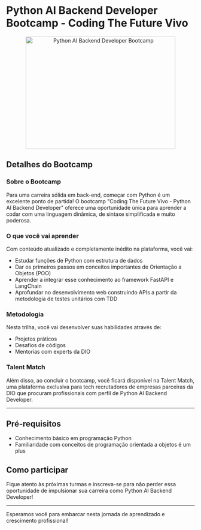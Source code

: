 # Python AI Backend Developer Bootcamp - Coding The Future Vivo

<p align="center">
   <img src="https://hermes.dio.me/tracks/648ef080-6c4b-4e54-bf72-34f62030f350.png" alt="Python AI Backend Developer Bootcamp" width="400" height="300" >
<p>

## Detalhes do Bootcamp

### Sobre o Bootcamp
Para uma carreira sólida em back-end, começar com Python é um excelente ponto de partida! O bootcamp "Coding The Future Vivo - Python AI Backend Developer" oferece uma oportunidade única para aprender a codar com uma linguagem dinâmica, de sintaxe simplificada e muito poderosa.

### O que você vai aprender
Com conteúdo atualizado e completamente inédito na plataforma, você vai:
- Estudar funções de Python com estrutura de dados
- Dar os primeiros passos em conceitos importantes de Orientação a Objetos (POO)
- Aprender a integrar esse conhecimento ao framework FastAPI e LangChain
- Aprofundar no desenvolvimento web construindo APIs a partir da metodologia de testes unitários com TDD

### Metodologia
Nesta trilha, você vai desenvolver suas habilidades através de:
- Projetos práticos
- Desafios de códigos
- Mentorias com experts da DIO

### Talent Match
Além disso, ao concluir o bootcamp, você ficará disponível na Talent Match, uma plataforma exclusiva para tech recrutadores de empresas parceiras da DIO que procuram profissionais com perfil de Python AI Backend Developer.

---

## Pré-requisitos
- Conhecimento básico em programação Python
- Familiaridade com conceitos de programação orientada a objetos é um plus

## Como participar
Fique atento às próximas turmas e inscreva-se para não perder essa oportunidade de impulsionar sua carreira como Python AI Backend Developer!

---

Esperamos você para embarcar nesta jornada de aprendizado e crescimento profissional!

